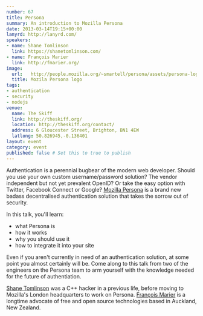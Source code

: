 ```yaml
---
number: 67
title: Persona
summary: An introduction to Mozilla Persona
date: 2013-03-14T19:15+00:00
lanyrd: http://lanyrd.com/
speakers:
- name: Shane Tomlinson
  link: https://shanetomlinson.com/
- name: François Marier
  link: http://fmarier.org/
image:
  url:   http://people.mozilla.org/~smartell/persona/assets/persona-logo.png
  title: Mozila Persona logo
tags:
- authentication
- security
- nodejs
venue:
  name: The Skiff
  link: http://theskiff.org/
  location: http://theskiff.org/contact/
  address: 6 Gloucester Street, Brighton, BN1 4EW
  latlong: 50.826945,-0.136401
layout: event
category: event
published: false # Set this to true to publish
---
```


Authentication is a perennial bugbear of the modern web developer. Should you use your own custom username/password solution? The vendor independent but not yet prevalent OpenID? Or take the easy option with Twitter, Facebook Connect or Google? [Mozilla Persona][persona] is a brand new badass decentralised authentication solution that takes the sorrow out of security.

In this talk, you'll learn:

* what Persona is
* how it works
* why you should use it
* how to integrate it into your site

Even if you aren't currently in need of an authentication solution, at some point you almost certainly will be. Come along to this talk from two of the engineers on the Persona team to arm yourself with the knowledge needed for the future of authentiation.

[Shane Tomlinson][shane] was a C++ hacker in a previous life, before moving to Mozilla's London headquarters to work on Persona.
[François Marier][francois] is a longtime advocate of free and open source technologies based in Auckland, New Zealand.

[persona]: https://login.persona.org/
[shane]: https://shanetomlinson.com/
[francois]: http://fmarier.org/